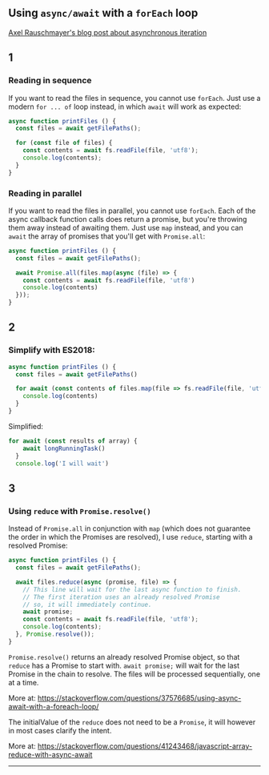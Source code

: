 
## Using `async/await` with a `forEach` loop

[Axel Rauschmayer's blog post about asynchronous iteration](https://2ality.com/2016/10/asynchronous-iteration.html)

## 1

### Reading in sequence

If you want to read the files in sequence, you cannot use `forEach`.
Just use a modern `for ... of` loop instead, in which `await` will work as expected:

```js
async function printFiles () {
  const files = await getFilePaths();

  for (const file of files) {
    const contents = await fs.readFile(file, 'utf8');
    console.log(contents);
  }
}
```

### Reading in parallel

If you want to read the files in parallel, you cannot use `forEach`.
Each of the async callback function calls does return a promise, but you're throwing them away instead of awaiting them.
Just use `map` instead, and you can `await` the array of promises that you'll get with `Promise.all`:

```js
async function printFiles () {
  const files = await getFilePaths();

  await Promise.all(files.map(async (file) => {
    const contents = await fs.readFile(file, 'utf8')
    console.log(contents)
  }));
}
```

## 2

### Simplify with ES2018:

```js
async function printFiles () {
  const files = await getFilePaths()

  for await (const contents of files.map(file => fs.readFile(file, 'utf8'))) {
    console.log(contents)
  }
}
```
Simplified:
```js
for await (const results of array) {
    await longRunningTask()
  }
  console.log('I will wait')
```

## 3

### Using `reduce` with `Promise.resolve()`

Instead of `Promise.all` in conjunction with `map` (which does not guarantee the order in which the Promises are resolved),
I use `reduce`, starting with a resolved Promise:

```js
async function printFiles () {
  const files = await getFilePaths();

  await files.reduce(async (promise, file) => {
    // This line will wait for the last async function to finish.
    // The first iteration uses an already resolved Promise
    // so, it will immediately continue.
    await promise;
    const contents = await fs.readFile(file, 'utf8');
    console.log(contents);
  }, Promise.resolve());
}
```
`Promise.resolve()` returns an already resolved Promise object, so that `reduce` has a Promise to start with.
`await promise;` will wait for the last Promise in the chain to resolve.
The files will be processed sequentially, one at a time.

More at: https://stackoverflow.com/questions/37576685/using-async-await-with-a-foreach-loop/

The initialValue of the `reduce` does not need to be a `Promise`, it will however in most cases clarify the intent.

More at: https://stackoverflow.com/questions/41243468/javascript-array-reduce-with-async-await

---
